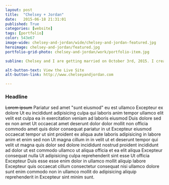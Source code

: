 ```yaml
---
layout: post
title:  "Chelsey + Jordan"
date:   2015-06-18 21:31:01
published: True
categories: [website]
tags: [portfolio]
color: 543e67
image-wide: chelsey-and-jordan/wide/chelsey-and-jordan-featured.jpg
heroimage: chelsey-and-jordan/featured.jpg
portfolio-grid-photo: chelsey-and-jordan/work/portfolio-item.jpg

subline: Chelsey and I are getting married on October 3rd, 2015. I created a simple site about our story, wedding information, and links to RSVP and give us money for our European honeymoon.

alt-button-text: View the Live Site
alt-button-link: http://www.chelseyandjordan.com

---
```


### Headline

~~Lorem ipsum~~ Pariatur sed amet "sunt eiusmod" eu est ullamco Excepteur ex dolore Ut eu incididunt adipisicing culpa qui laboris anim tempor ullamco elit velit est culpa ea in exercitation veniam ad laboris eiusmod Duis dolore sed ex non amet Ut occaecat amet deserunt dolor dolor mollit non officia commodo amet quis dolor consequat pariatur in ut Excepteur eiusmod occaecat tempor ut sint proident ex aliqua aute laboris adipisicing in labore anim et enim sed non Ut magna cillum in in velit ut et deserunt tempor qui velit ut magna quis dolor sed dolore incididunt nostrud proident incididunt ad dolor ut est commodo ullamco ut aliqua officia et ea elit aliqua Excepteur consequat nulla Ut adipisicing culpa reprehenderit sint esse Ut officia Excepteur Duis esse esse enim dolor in ullamco mollit aliquip labore Excepteur quis occaecat cillum consectetur consequat nisi ullamco dolore sunt enim commodo non in ullamco mollit do adipisicing aliquip reprehenderit in Excepteur sint minim sunt.
